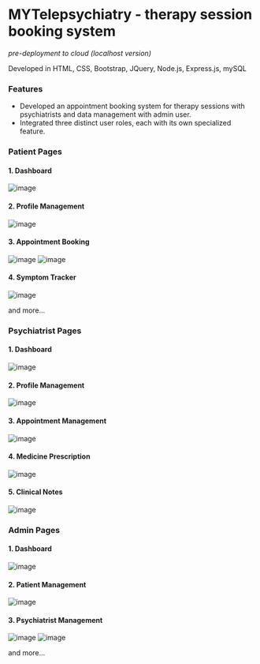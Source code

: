 # MYTelepsychiatry - therapy session booking system 
_pre-deployment to cloud (localhost version)_

Developed in HTML, CSS, Bootstrap, JQuery, Node.js, Express.js, mySQL 

### Features
- Developed an appointment booking system for therapy sessions with psychiatrists and data management with admin user.
- Integrated three distinct user roles, each with its own specialized feature.

### Patient Pages
#### 1. Dashboard
![image](https://github.com/rheathadhani/mytelepsychiatry/blob/2271e04882e729567d1bd1dd22c197efc3259a10/assets/pt-d.png)
#### 2. Profile Management
![image](https://github.com/rheathadhani/mytelepsychiatry/blob/2271e04882e729567d1bd1dd22c197efc3259a10/assets/pt-prof.png)
#### 3. Appointment Booking
![image](https://github.com/rheathadhani/mytelepsychiatry/blob/2271e04882e729567d1bd1dd22c197efc3259a10/assets/pt-ap.png)
![image](https://github.com/rheathadhani/mytelepsychiatry/blob/2271e04882e729567d1bd1dd22c197efc3259a10/assets/pt-pay.png)
#### 4. Symptom Tracker
![image](https://github.com/rheathadhani/mytelepsychiatry/blob/2271e04882e729567d1bd1dd22c197efc3259a10/assets/pt-sym.png)

and more...

### Psychiatrist Pages
#### 1. Dashboard
![image](https://github.com/rheathadhani/mytelepsychiatry/blob/2271e04882e729567d1bd1dd22c197efc3259a10/assets/psy-d.png)
#### 2. Profile Management
![image](https://github.com/rheathadhani/mytelepsychiatry/blob/2271e04882e729567d1bd1dd22c197efc3259a10/assets/psy-prof.png)
#### 3. Appointment Management
![image](https://github.com/rheathadhani/mytelepsychiatry/blob/2271e04882e729567d1bd1dd22c197efc3259a10/assets/psy-ap.png)
#### 4. Medicine Prescription
![image](https://github.com/rheathadhani/mytelepsychiatry/blob/2271e04882e729567d1bd1dd22c197efc3259a10/assets/psy-med.png)
#### 5. Clinical Notes
![image](https://github.com/rheathadhani/mytelepsychiatry/blob/2271e04882e729567d1bd1dd22c197efc3259a10/assets/psy-cn.png)

### Admin Pages
#### 1. Dashboard
![image](https://github.com/rheathadhani/mytelepsychiatry/blob/2271e04882e729567d1bd1dd22c197efc3259a10/assets/a-d.png)
#### 2. Patient Management
![image](https://github.com/rheathadhani/mytelepsychiatry/blob/2271e04882e729567d1bd1dd22c197efc3259a10/assets/admin-p.png)
#### 3. Psychiatrist Management
![image](https://github.com/rheathadhani/mytelepsychiatry/blob/2271e04882e729567d1bd1dd22c197efc3259a10/assets/admin-psy.png)
![image](https://github.com/rheathadhani/mytelepsychiatry/blob/2271e04882e729567d1bd1dd22c197efc3259a10/assets/admin-psy-reg.png)

and more...
